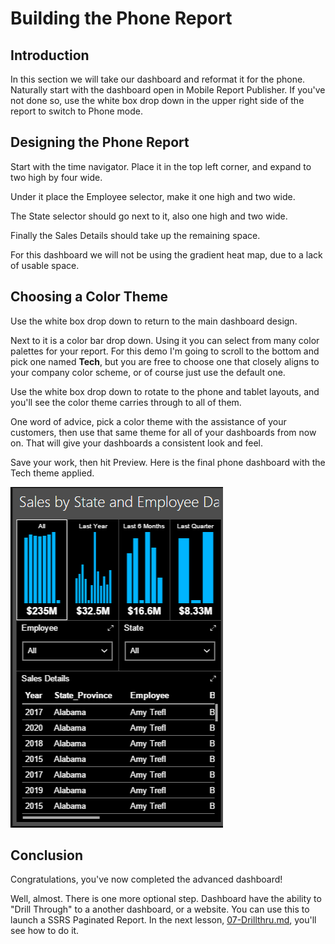 # Building the Phone Report

## Introduction

In this section we will take our dashboard and reformat it for the phone. Naturally start with the dashboard open in Mobile Report Publisher. If you've not done so, use the white box drop down in the upper right side of the report to switch to Phone mode.

## Designing the Phone Report

Start with the time navigator. Place it in the top left corner, and expand to two high by four wide.

Under it place the Employee selector, make it one high and two wide.

The State selector should go next to it, also one high and two wide.

Finally the Sales Details should take up the remaining space.

For this dashboard we will not be using the gradient heat map, due to a lack of usable space.

## Choosing a Color Theme

Use the white box drop down to return to the main dashboard design.

Next to it is a color bar drop down. Using it you can select from many color palettes for your report. For this demo I'm going to scroll to the bottom and pick one named **Tech**, but you are free to choose one that closely aligns to your company color scheme, or of course just use the default one.

Use the white box drop down to rotate to the phone and tablet layouts, and you'll see the color theme carries through to all of them.

One word of advice, pick a color theme with the assistance of your customers, then use that same theme for all of your dashboards from now on. That will give your dashboards a consistent look and feel.

Save your work, then hit Preview. Here is the final phone dashboard with the Tech theme applied.

![Final Phone Dashboard](./../images/sales-by-state-employee-008.png)

## Conclusion

Congratulations, you've now completed the advanced dashboard!

Well, almost. There is one more optional step. Dashboard have the ability to "Drill Through" to a another dashboard, or a website. You can use this to launch a SSRS Paginated Report. In the next lesson, [07-Drillthru.md](07-Drillthru.md), you'll see how to do it.
